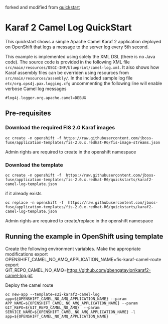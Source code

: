 forked and modified from [quickstart](https://github.com/fabric8-quickstarts/karaf2-camel-log)


# Karaf 2 Camel Log QuickStart

This quickstart shows a simple Apache Camel Karaf 2 application deployed on OpenShift that logs a message to the server log every 5th second.

This example is implemented using solely the XML DSL (there is no Java code). The source code is provided in the following XML file `src/main/resources/OSGI-INF/blueprint/camel-log.xml`.
It also shows how Karaf assembly files can be overriden using resources from `src/main/resources/assembly/`. In the included sample log file `etc/org.ops4j.pax.logging.cfg` uncommenting the following line will enable verbose Camel log messages

    #log4j.logger.org.apache.camel=DEBUG


## Pre-requisites 

### Download the required FIS 2.0 Karaf images 

    oc create -n openshift -f https://raw.githubusercontent.com/jboss-fuse/application-templates/fis-2.0.x.redhat-R6/fis-image-streams.json

Admin rights are required to create in the openshift namespace


### Download the template 

    oc create -n openshift -f  https://raw.githubusercontent.com/jboss-fuse/application-templates/fis-2.0.x.redhat-R6/quickstarts/karaf2-camel-log-template.json

if it already exists

    oc replace -n openshift -f  https://raw.githubusercontent.com/jboss-fuse/application-templates/fis-2.0.x.redhat-R6/quickstarts/karaf2-camel-log-template.json
    		
Admin rights are required to create/replace in the openshift namespace

## Running the example in OpenShift using template

Create the following environment variables. Make the appropriate modifications
    export OPENSHIFT_CAMEL_NO_AMQ_APPLICATION_NAME=fis-karaf-camel-route
    export GIT_REPO_CAMEL_NO_AMQ=https://github.com/gbengataylor/karaf2-camel-log.git

Deploy the camel route 

    oc new-app --template=s2i-karaf2-camel-log app=${OPENSHIFT_CAMEL_NO_AMQ_APPLICATION_NAME} --param  APP_NAME=${OPENSHIFT_CAMEL_NO_AMQ_APPLICATION_NAME} --param GIT_REPO=${GIT_REPO_CAMEL_NO_AMQ}  --param SERVICE_NAME=${OPENSHIFT_CAMEL_NO_AMQ_APPLICATION_NAME} -l app=${OPENSHIFT_CAMEL_NO_AMQ_APPLICATION_NAME}





